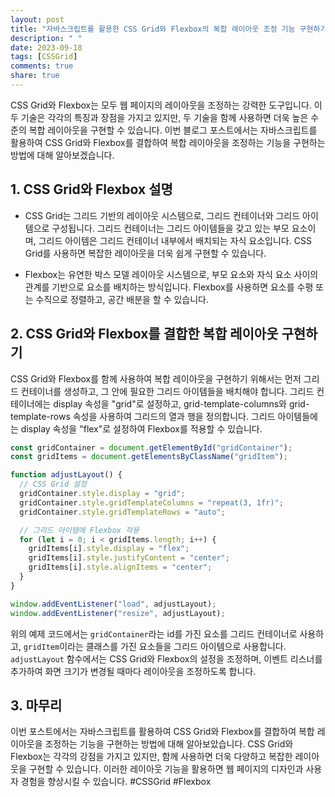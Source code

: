 ```yaml
---
layout: post
title: "자바스크립트를 활용한 CSS Grid와 Flexbox의 복합 레이아웃 조정 기능 구현하기"
description: " "
date: 2023-09-18
tags: [CSSGrid]
comments: true
share: true
---
```


CSS Grid와 Flexbox는 모두 웹 페이지의 레이아웃을 조정하는 강력한 도구입니다. 이 두 기술은 각각의 특징과 장점을 가지고 있지만, 두 기술을 함께 사용하면 더욱 높은 수준의 복합 레이아웃을 구현할 수 있습니다. 이번 블로그 포스트에서는 자바스크립트를 활용하여 CSS Grid와 Flexbox를 결합하여 복합 레이아웃을 조정하는 기능을 구현하는 방법에 대해 알아보겠습니다.

## 1. CSS Grid와 Flexbox 설명

- CSS Grid는 그리드 기반의 레이아웃 시스템으로, 그리드 컨테이너와 그리드 아이템으로 구성됩니다. 그리드 컨테이너는 그리드 아이템들을 갖고 있는 부모 요소이며, 그리드 아이템은 그리드 컨테이너 내부에서 배치되는 자식 요소입니다. CSS Grid를 사용하면 복잡한 레이아웃을 더욱 쉽게 구현할 수 있습니다.

- Flexbox는 유연한 박스 모델 레이아웃 시스템으로, 부모 요소와 자식 요소 사이의 관계를 기반으로 요소를 배치하는 방식입니다. Flexbox를 사용하면 요소를 수평 또는 수직으로 정렬하고, 공간 배분을 할 수 있습니다.

## 2. CSS Grid와 Flexbox를 결합한 복합 레이아웃 구현하기

CSS Grid와 Flexbox를 함께 사용하여 복합 레이아웃을 구현하기 위해서는 먼저 그리드 컨테이너를 생성하고, 그 안에 필요한 그리드 아이템들을 배치해야 합니다. 그리드 컨테이너에는 display 속성을 "grid"로 설정하고, grid-template-columns와 grid-template-rows 속성을 사용하여 그리드의 열과 행을 정의합니다. 그리드 아이템들에는 display 속성을 "flex"로 설정하여 Flexbox를 적용할 수 있습니다.

```javascript
const gridContainer = document.getElementById("gridContainer");
const gridItems = document.getElementsByClassName("gridItem");

function adjustLayout() {
  // CSS Grid 설정
  gridContainer.style.display = "grid";
  gridContainer.style.gridTemplateColumns = "repeat(3, 1fr)";
  gridContainer.style.gridTemplateRows = "auto";

  // 그리드 아이템에 Flexbox 적용
  for (let i = 0; i < gridItems.length; i++) {
    gridItems[i].style.display = "flex";
    gridItems[i].style.justifyContent = "center";
    gridItems[i].style.alignItems = "center";
  }
}

window.addEventListener("load", adjustLayout);
window.addEventListener("resize", adjustLayout);
```

위의 예제 코드에서는 `gridContainer`라는 id를 가진 요소를 그리드 컨테이너로 사용하고, `gridItem`이라는 클래스를 가진 요소들을 그리드 아이템으로 사용합니다. `adjustLayout` 함수에서는 CSS Grid와 Flexbox의 설정을 조정하며, 이벤트 리스너를 추가하여 화면 크기가 변경될 때마다 레이아웃을 조정하도록 합니다.

## 3. 마무리

이번 포스트에서는 자바스크립트를 활용하여 CSS Grid와 Flexbox를 결합하여 복합 레이아웃을 조정하는 기능을 구현하는 방법에 대해 알아보았습니다. CSS Grid와 Flexbox는 각각의 강점을 가지고 있지만, 함께 사용하면 더욱 다양하고 복잡한 레이아웃을 구현할 수 있습니다. 이러한 레이아웃 기능을 활용하면 웹 페이지의 디자인과 사용자 경험을 향상시킬 수 있습니다. #CSSGrid #Flexbox